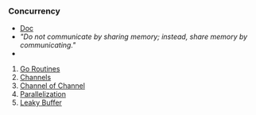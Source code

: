 ### Concurrency
- [Doc](https://golang.org/doc/effective_go.html#concurrency)
- _"Do not communicate by sharing memory; instead, share memory by communicating."_ 
- 
1. [Go Routines](https://github.com/rafaelbreno/go4noobs/tree/master/06_concurrency/01_go_routines)
2. [Channels](https://github.com/rafaelbreno/go4noobs/tree/master/06_concurrency/02_channels)
3. [Channel of Channel](https://github.com/rafaelbreno/go4noobs/tree/master/06_concurrency/03_channel_of_channel)
4. [Parallelization](https://github.com/rafaelbreno/go4noobs/tree/master/06_concurrency/04_parallelization)
5. [Leaky Buffer](https://github.com/rafaelbreno/go4noobs/tree/master/06_concurrency/05_leaky_buffer)
